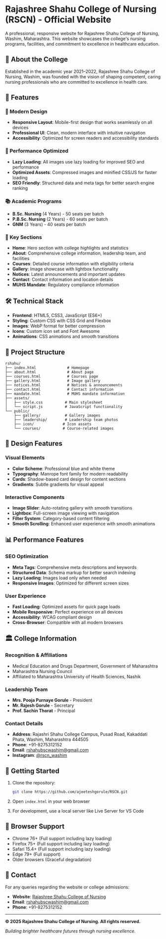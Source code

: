 # Rajashree Shahu College of Nursing (RSCN) - Official Website

A professional, responsive website for Rajashree Shahu College of Nursing, Washim, Maharashtra. This website showcases the college's nursing programs, facilities, and commitment to excellence in healthcare education.

## 🏥 About the College

Established in the academic year 2021–2022, Rajashree Shahu College of Nursing, Washim, was founded with the vision of shaping competent, caring nursing professionals who are committed to excellence in health care.

## 🌟 Features

### 📱 Modern Design
- **Responsive Layout**: Mobile-first design that works seamlessly on all devices
- **Professional UI**: Clean, modern interface with intuitive navigation
- **Accessibility**: Optimized for screen readers and accessibility standards

### 🚀 Performance Optimized
- **Lazy Loading**: All images use lazy loading for improved SEO and performance
- **Optimized Assets**: Compressed images and minified CSS/JS for faster loading
- **SEO Friendly**: Structured data and meta tags for better search engine ranking

### 📚 Academic Programs
- **B.Sc. Nursing** (4 Years) - 50 seats per batch
- **P.B.Sc. Nursing** (2 Years) - 60 seats per batch  
- **GNM** (3 Years) - 40 seats per batch

### 🎯 Key Sections
- **Home**: Hero section with college highlights and statistics
- **About**: Comprehensive college information, leadership team, and facilities
- **Courses**: Detailed course information with eligibility criteria
- **Gallery**: Image showcase with lightbox functionality
- **Notices**: Latest announcements and important updates
- **Contact**: Contact information and location details
- **MUHS Mandate**: Regulatory compliance information

## 🛠️ Technical Stack

- **Frontend**: HTML5, CSS3, JavaScript (ES6+)
- **Styling**: Custom CSS with CSS Grid and Flexbox
- **Images**: WebP format for better compression
- **Icons**: Custom icon set and Font Awesome
- **Animations**: CSS animations and smooth transitions

## 📁 Project Structure

```
rshahu/
├── index.html              # Homepage
├── about.html              # About page
├── courses.html            # Courses page
├── gallery.html            # Image gallery
├── notices.html            # Notices & announcements
├── contact.html            # Contact information
├── mandate.html            # MUHS mandate information
├── assets/
│   ├── style.css          # Main stylesheet
│   └── script.js          # JavaScript functionality
└── public/
    ├── gallery/           # Gallery images
    ├── leadership/        # Leadership team photos
    ├── icon/             # Icon assets
    └── courses/          # Course-related images
```

## 🎨 Design Features

### Visual Elements
- **Color Scheme**: Professional blue and white theme
- **Typography**: Manrope font family for modern readability
- **Cards**: Shadow-based card design for content sections
- **Gradients**: Subtle gradients for visual appeal

### Interactive Components
- **Image Slider**: Auto-rotating gallery with smooth transitions
- **Lightbox**: Full-screen image viewing with navigation
- **Filter System**: Category-based content filtering
- **Smooth Scrolling**: Enhanced user experience with smooth animations

## 📊 Performance Features

### SEO Optimization
- **Meta Tags**: Comprehensive meta descriptions and keywords
- **Structured Data**: Schema markup for better search indexing
- **Lazy Loading**: Images load only when needed
- **Responsive Images**: Optimized for different screen sizes

### User Experience
- **Fast Loading**: Optimized assets for quick page loads
- **Mobile Responsive**: Perfect experience on all devices
- **Accessibility**: WCAG compliant design
- **Cross-Browser**: Compatible with all modern browsers

## 🏛️ College Information

### Recognition & Affiliations
- Medical Education and Drugs Department, Government of Maharashtra
- Maharashtra Nursing Council
- Affiliated to Maharashtra University of Health Sciences, Nashik

### Leadership Team
- **Mrs. Pooja Purnaye Gorule** - President
- **Mr. Rajesh Gorule** - Secretary  
- **Prof. Sachin Thorat** - Principal

### Contact Details
- **Address**: Rajashri Shahu College Campus, Pusad Road, Kakaddati Phata, Washim, Maharashtra 444505
- **Phone**: +91-8275312152
- **Email**: rshahubscwashim@gmail.com
- **Instagram**: [@rscn_washim](https://www.instagram.com/rscn_washim/)

## 🚀 Getting Started

1. Clone the repository:
   ```bash
   git clone https://github.com/ajeeteshgorule/RSCN.git
   ```

2. Open `index.html` in your web browser

3. For development, use a local server like Live Server for VS Code

## 📱 Browser Support

- Chrome 76+ (Full support including lazy loading)
- Firefox 75+ (Full support including lazy loading)
- Safari 15.4+ (Full support including lazy loading)
- Edge 79+ (Full support)
- Older browsers (Graceful degradation)

## 📧 Contact

For any queries regarding the website or college admissions:

- **Website**: [Rajashree Shahu College of Nursing](https://github.com/ajeeteshgorule/RSCN)
- **Email**: rshahubscwashim@gmail.com
- **Phone**: +91-8275312152

---

**© 2025 Rajashree Shahu College of Nursing. All rights reserved.**

*Building brighter healthcare futures through nursing excellence.*
